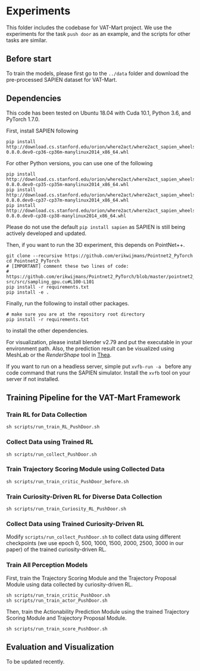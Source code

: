 # Experiments
This folder includes the codebase for VAT-Mart project. We use the experiments for the task `push door` as an example, and the scripts for other tasks are similar.

## Before start
To train the models, please first go to the `../data` folder and download the pre-processed SAPIEN dataset for VAT-Mart. 

## Dependencies
This code has been tested on Ubuntu 18.04 with Cuda 10.1, Python 3.6, and PyTorch 1.7.0.

First, install SAPIEN following

    pip install http://download.cs.stanford.edu/orion/where2act/where2act_sapien_wheels/sapien-0.8.0.dev0-cp36-cp36m-manylinux2014_x86_64.whl

For other Python versions, you can use one of the following

    pip install http://download.cs.stanford.edu/orion/where2act/where2act_sapien_wheels/sapien-0.8.0.dev0-cp35-cp35m-manylinux2014_x86_64.whl
    pip install http://download.cs.stanford.edu/orion/where2act/where2act_sapien_wheels/sapien-0.8.0.dev0-cp37-cp37m-manylinux2014_x86_64.whl
    pip install http://download.cs.stanford.edu/orion/where2act/where2act_sapien_wheels/sapien-0.8.0.dev0-cp38-cp38-manylinux2014_x86_64.whl

Please do not use the default `pip install sapien` as SAPIEN is still being actively developed and updated.

Then, if you want to run the 3D experiment, this depends on PointNet++.

    git clone --recursive https://github.com/erikwijmans/Pointnet2_PyTorch
    cd Pointnet2_PyTorch
    # [IMPORTANT] comment these two lines of code:
    #   https://github.com/erikwijmans/Pointnet2_PyTorch/blob/master/pointnet2_ops_lib/pointnet2_ops/_ext-src/src/sampling_gpu.cu#L100-L101
    pip install -r requirements.txt
    pip install -e .

Finally, run the following to install other packages.
   
    # make sure you are at the repository root directory
    pip install -r requirements.txt

to install the other dependencies.

For visualization, please install blender v2.79 and put the executable in your environment path.
Also, the prediction result can be visualized using MeshLab or the *RenderShape* tool in [Thea](https://github.com/sidch/thea).

If you want to run on a headless server, simple put `xvfb-run -a ` before any code command that runs the SAPIEN simulator.
Install the `xvfb` tool on your server if not installed.

## Training Pipeline for the VAT-Mart Framework 


### Train RL for Data Collection

    sh scripts/run_train_RL_PushDoor.sh

### Collect Data using Trained RL

    sh scripts/run_collect_PushDoor.sh

### Train Trajectory Scoring Module using Collected Data

    sh scripts/run_train_critic_PushDoor_before.sh

### Train Curiosity-Driven RL for Diverse Data Collection

    sh scripts/run_train_Curiosity_RL_PushDoor.sh

### Collect Data using Trained Curiosity-Driven RL
Modify `scripts/run_collect_PushDoor.sh` to collect data using different checkpoints (we use epoch 0, 500, 1000, 1500, 2000, 2500, 3000 in our paper) of the trained curiosity-driven RL.

### Train All Perception Models
First, train the Trajectory Scoring Module and the Trajectory Proposal Module using data collected by curiosity-driven RL.

    sh scripts/run_train_critic_PushDoor.sh
    sh scripts/run_train_actor_PushDoor.sh

Then, train the Actionability Prediction Module using the trained Trajectory Scoring Module and Trajectory Proposal Module.

    sh scripts/run_train_score_PushDoor.sh


## Evaluation and Visualization

To be updated recently.


